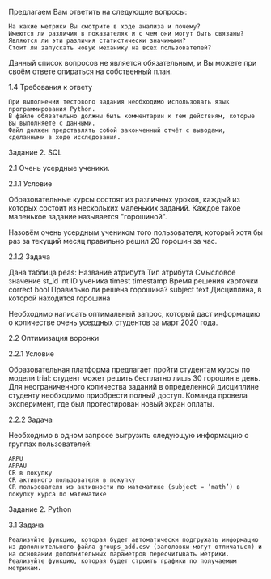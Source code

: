 Предлагаем Вам ответить на следующие вопросы:

    На какие метрики Вы смотрите в ходе анализа и почему?
    Имеются ли различия в показателях и с чем они могут быть связаны?
    Являются ли эти различия статистически значимыми?
    Стоит ли запускать новую механику на всех пользователей?

Данный список вопросов не является обязательным, и Вы можете при своём ответе опираться на собственный план.

1.4 Требования к ответу

    При выполнении тестового задания необходимо использовать язык программирования Python. 
    В файле обязательно должны быть комментарии к тем действиям, которые Вы выполняете с данными. 
    Файл должен представлять собой законченный отчёт с выводами, сделанными в ходе исследования.

Задание 2. SQL

2.1 Очень усердные ученики.

2.1.1 Условие

Образовательные курсы состоят из различных уроков, каждый из которых состоит из нескольких маленьких заданий. Каждое такое маленькое задание называется "горошиной".

Назовём очень усердным учеником того пользователя, который хотя бы раз за текущий месяц правильно решил 20 горошин за час.

2.1.2 Задача

Дана таблица peas:
Название атрибута	Тип атрибута 	Смысловое значение
st_id	int	ID ученика
timest	timestamp	Время решения карточки
correct	bool	Правильно ли решена горошина?
subject	text	Дисциплина, в которой находится горошина

Необходимо написать оптимальный запрос, который даст информацию о количестве очень усердных студентов за март 2020 года.

2.2 Оптимизация воронки

2.2.1 Условие

Образовательная платформа предлагает пройти студентам курсы по модели trial: студент может решить бесплатно лишь 30 горошин в день. Для неограниченного количества заданий в определенной дисциплине студенту необходимо приобрести полный доступ. Команда провела эксперимент, где был протестирован новый экран оплаты.

2.2.2 Задача

Необходимо в одном запросе выгрузить следующую информацию о группах пользователей:

    ARPU 
    ARPAU 
    CR в покупку 
    СR активного пользователя в покупку 
    CR пользователя из активности по математике (subject = ’math’) в покупку курса по математике

Задание 2. Python

3.1 Задача

    Реализуйте функцию, которая будет автоматически подгружать информацию из дополнительного файла groups_add.csv (заголовки могут отличаться) и на основании дополнительных параметров пересчитывать метрики.
    Реализуйте функцию, которая будет строить графики по получаемым метрикам.
